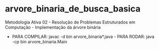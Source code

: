 # arvore_binaria_de_busca_basica
Metodologia Ativa 02 - Resolução de Problemas Estruturados em Computação - Implementação da árvore binária
- PARA COMPILAR: javac -d bin arvore_binaria\*.java - PARA RODAR: java -cp bin arvore_binaria.Main
